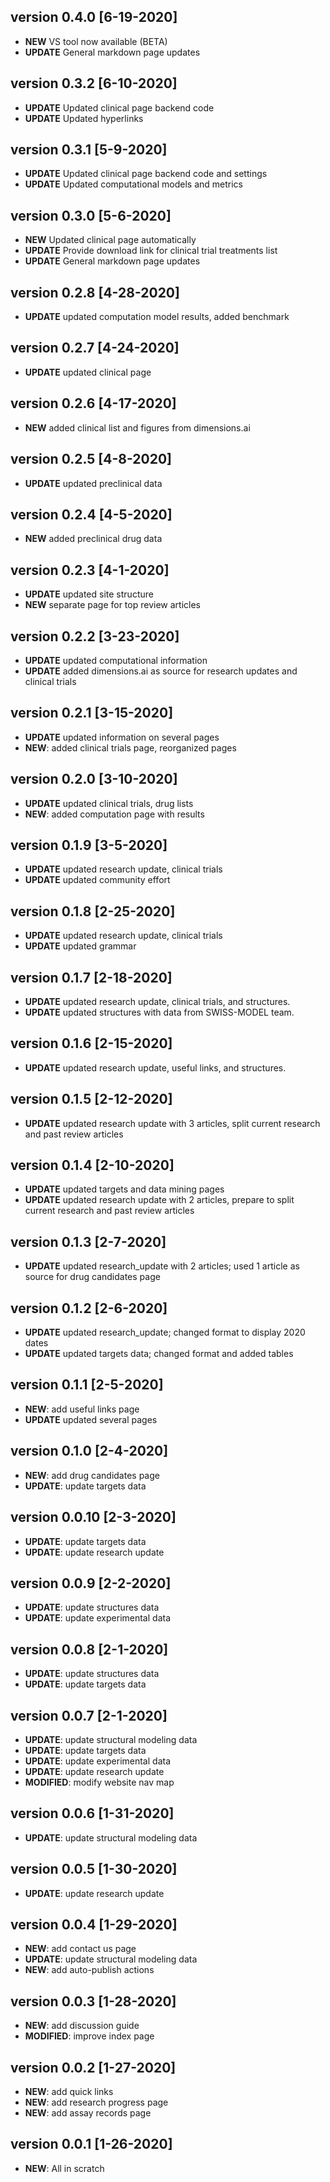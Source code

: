 ## version 0.4.0 [6-19-2020]
* **NEW** VS tool now available (BETA)
* **UPDATE** General markdown page updates

## version 0.3.2 [6-10-2020]
* **UPDATE** Updated clinical page backend code
* **UPDATE** Updated hyperlinks

## version 0.3.1 [5-9-2020]
* **UPDATE** Updated clinical page backend code and settings
* **UPDATE** Updated computational models and metrics

## version 0.3.0 [5-6-2020]
* **NEW** Updated clinical page automatically
* **UPDATE** Provide download link for clinical trial treatments list
* **UPDATE** General markdown page updates

## version 0.2.8 [4-28-2020]
* **UPDATE** updated computation model results, added benchmark

## version 0.2.7 [4-24-2020]
* **UPDATE** updated clinical page

## version 0.2.6 [4-17-2020]
* **NEW** added clinical list and figures from dimensions.ai

## version 0.2.5 [4-8-2020]
* **UPDATE** updated preclinical data

## version 0.2.4 [4-5-2020]
* **NEW** added preclinical drug data

## version 0.2.3 [4-1-2020]
* **UPDATE** updated site structure
* **NEW** separate page for top review articles

## version 0.2.2 [3-23-2020]
* **UPDATE** updated computational information
* **UPDATE** added dimensions.ai as source for research updates and clinical trials

## version 0.2.1 [3-15-2020]
* **UPDATE** updated information on several pages
* **NEW**: added clinical trials page, reorganized pages

## version 0.2.0 [3-10-2020]
* **UPDATE** updated clinical trials, drug lists
* **NEW**: added computation page with results

## version 0.1.9 [3-5-2020]
* **UPDATE** updated research update, clinical trials
* **UPDATE** updated community effort

## version 0.1.8 [2-25-2020]
* **UPDATE** updated research update, clinical trials
* **UPDATE** updated grammar 

## version 0.1.7 [2-18-2020]
* **UPDATE** updated research update, clinical trials, and structures. 
* **UPDATE** updated structures with data from SWISS-MODEL team. 

## version 0.1.6 [2-15-2020]
* **UPDATE** updated research update, useful links, and structures. 

## version 0.1.5 [2-12-2020]
* **UPDATE** updated research update with 3 articles, split current research and past review articles

## version 0.1.4 [2-10-2020]
* **UPDATE** updated targets and data mining pages
* **UPDATE** updated research update with 2 articles, prepare to split current research and past review articles

## version 0.1.3 [2-7-2020]
* **UPDATE** updated research_update with 2 articles; used 1 article as source for drug candidates page

## version 0.1.2 [2-6-2020]
* **UPDATE** updated research_update; changed format to display 2020 dates
* **UPDATE** updated targets data; changed format and added tables 

## version 0.1.1 [2-5-2020]
* **NEW**: add useful links page
* **UPDATE** updated several pages

## version 0.1.0 [2-4-2020]
* **NEW**: add drug candidates page
* **UPDATE**: update targets data

## version 0.0.10 [2-3-2020]
* **UPDATE**: update targets data
* **UPDATE**: update research update

## version 0.0.9 [2-2-2020]
* **UPDATE**: update structures data
* **UPDATE**: update experimental data

## version 0.0.8 [2-1-2020]
* **UPDATE**: update structures data
* **UPDATE**: update targets data

## version 0.0.7 [2-1-2020]
* **UPDATE**: update structural modeling data
* **UPDATE**: update targets data
* **UPDATE**: update experimental data
* **UPDATE**: update research update
* **MODIFIED**: modify website nav map

## version 0.0.6 [1-31-2020]
* **UPDATE**: update structural modeling data

## version 0.0.5 [1-30-2020]
* **UPDATE**: update research update

## version 0.0.4 [1-29-2020]
* **NEW**: add contact us page
* **UPDATE**: update structural modeling data
* **NEW**: add auto-publish actions

## version 0.0.3 [1-28-2020]
* **NEW**: add discussion guide
* **MODIFIED**: improve index page

## version 0.0.2 [1-27-2020]
* **NEW**: add quick links
* **NEW**: add research progress page
* **NEW**: add assay records page

## version 0.0.1 [1-26-2020]
* **NEW**: All in scratch

